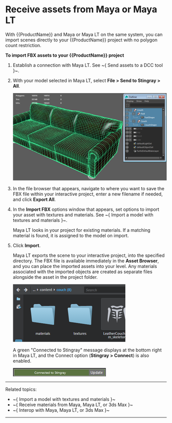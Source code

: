 # Receive assets from Maya or Maya LT

With {{ProductName}} and Maya or Maya LT on the same system, you can import scenes directly to your {{ProductName}} project with no polygon count restriction.

**To import FBX assets to your {{ProductName}} project**

1.	Establish a connection with Maya LT. See ~{ Send assets to a DCC tool }~.

1.	With your model selected in Maya LT, select **File > Send to Stingray > All**.

	![](../../../images/couch_selected.png)

1.	In the file browser that appears, navigate to where you want to save the FBX file within your interactive project, enter a new filename if needed, and click **Export All**.

1.	In the **Import FBX** options window that appears, set options to import your asset with textures and materials. See ~{ Import a model with textures and materials }~.

	Maya LT looks in your project for existing materials. If a matching material is found, it is assigned to the model on import.

1.	Click **Import**.

	Maya LT exports the scene to your interactive project, into the specified directory. The FBX file is available immediately in the **Asset Browser**, and you can place the imported assets into your level. Any materials associated with the imported objects are created as separate files alongside the asset in the project folder.

	![](../../../images/stingray_couch_assets.png)

	A green "Connected to Stingray" message displays at the bottom right in Maya LT, and the Connect option (**Stingray > Connect**) is also enabled.

	![](../../../images/connected_to_stingray.png)

---
Related topics:
- ~{ Import a model with textures and materials }~
- ~{ Receive materials from Maya, Maya LT, or 3ds Max }~
- ~{ Interop with Maya, Maya LT, or 3ds Max }~
---
